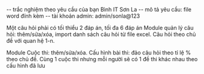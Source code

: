 -- trắc nghiệm theo yêu cầu của bạn Bình IT Sơn La
-- mô tả yêu cầu: file word đính kèm
-- tài khoản admin: admin/sonla@123

Một câu hỏi phải có tối thiểu 2 đáp án, tối đa 6 đáp án
Module quản lý câu hỏi: thêm/sửa/xóa, import danh sách câu hỏi từ file excel.
Câu hỏi theo chủ đề với quan hệ 1-n.

Module Cuộc thi: thêm/sửa/xóa.
Cấu hình bài thi: đảo câu hỏi theo tỉ lệ % theo chủ đề.
Cùng 1 cuộc thi nhưng mỗi người sẽ có 1 đề thi khác nhau theo cấu hình đã lưu
